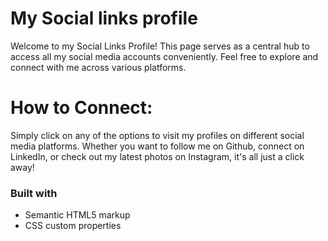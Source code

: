 # My Social links profile
Welcome to my Social Links Profile! This page serves as a central hub to access all my social media accounts conveniently. Feel free to explore and connect with me across various platforms.

# How to Connect:
Simply click on any of the options to visit my profiles on different social media platforms. Whether you want to follow me on Github, connect on LinkedIn, or check out my latest photos on Instagram, it's all just a click away!

### Built with
- Semantic HTML5 markup
- CSS custom properties

